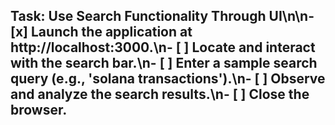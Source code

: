 ## Task: Use Search Functionality Through UI\n\n- [x] Launch the application at http://localhost:3000.\n- [ ] Locate and interact with the search bar.\n- [ ] Enter a sample search query (e.g., 'solana transactions').\n- [ ] Observe and analyze the search results.\n- [ ] Close the browser.

